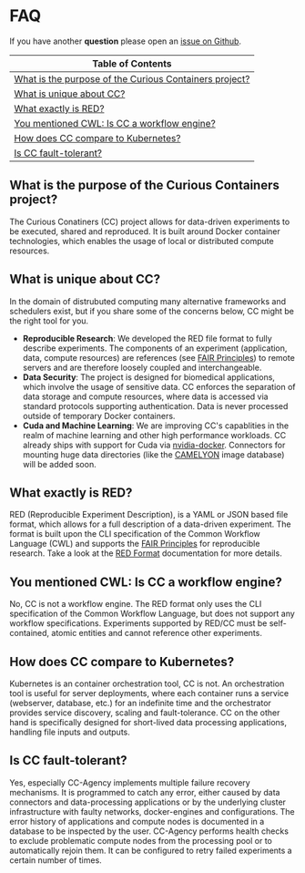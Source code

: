# FAQ

If you have another **question** please open an [issue on Github](https://github.com/curious-containers/curious-containers.github.io/issues).

| Table of Contents |
| --- |
| [What is the purpose of the Curious Containers project?](#what-is-the-purpose-of-the-curious-containers-project) |
| [What is unique about CC?](#what-is-unique-about-cc) |
| [What exactly is RED?](#what-exactly-is-red) |
| [You mentioned CWL: Is CC a workflow engine?](#you-mentioned-cwl-is-cc-a-workflow-engine) |
| [How does CC compare to Kubernetes?](#how-does-cc-compare-to-kubernets) |
| [Is CC fault-tolerant?](#is-cc-fault-tolerant)|


## What is the purpose of the Curious Containers project?

The Curious Conatiners (CC) project allows for data-driven experiments to be executed, shared and reproduced. It is built around Docker container technologies, which enables the usage of local or distributed compute resources.


## What is unique about CC?

In the domain of distrubuted computing many alternative frameworks and schedulers exist, but if you share some of the concerns below, CC might be the right tool for you.

* **Reproducible Research**: We developed the RED file format to fully describe experiments. The components of an experiment (application, data, compute resources) are references (see [FAIR Principles](https://www.force11.org/fairprinciples)) to remote servers and are therefore loosely coupled and interchangeable.
* **Data Security**: The project is designed for biomedical applications, which involve the usage of sensitive data. CC enforces the separation of data storage and compute resources, where data is accessed via standard protocols supporting authentication. Data is never processed outside of temporary Docker containers.
* **Cuda and Machine Learning**: We are improving CC's capablities in the realm of machine learning and other high performance workloads. CC already ships with support for Cuda via [nvidia-docker](https://github.com/NVIDIA/nvidia-docker). Connectors for mounting huge data directories (like the [CAMELYON](https://camelyon17.grand-challenge.org/) image database) will be added soon.


## What exactly is RED?

RED (Reproducible Experiment Description), is a YAML or JSON based file format, which allows for a full description of a data-driven experiment. The format is built upon the CLI specification of the Common Workflow Language (CWL) and supports the [FAIR Principles](https://www.force11.org/fairprinciples) for reproducible research. Take a look at the [RED Format](red-format.md) documentation for more details.


## You mentioned CWL: Is CC a workflow engine?

No, CC is not a workflow engine. The RED format only uses the CLI specification of the Common Workflow Language, but does not support any workflow specifications. Experiments supported by RED/CC must be self-contained, atomic entities and cannot reference other experiments.


## How does CC compare to Kubernetes?

Kubernetes is an container orchestration tool, CC is not. An orchestration tool is useful for server deployments, where each container runs a service (webserver, database, etc.) for an indefinite time and the orchestrator provides service discovery, scaling and fault-tolerance. CC on the other hand is specifically designed for short-lived data processing applications, handling file inputs and outputs.


## Is CC fault-tolerant?

Yes, especially CC-Agency implements multiple failure recovery mechanisms. It is programmed to catch any error, either caused by data connectors and data-processing applications or by the underlying cluster infrastructure with faulty networks, docker-engines and configurations. The error history of applications and compute nodes is documented in a database to be inspected by the user. CC-Agency performs health checks to exclude problematic compute nodes from the processing pool or to automatically rejoin them. It can be configured to retry failed experiments a certain number of times.

